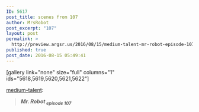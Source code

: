 ```yaml
---
ID: 5617
post_title: scenes from 107
author: MrsRobot
post_excerpt: "107"
layout: post
permalink: >
  http://preview.argsr.us/2016/08/15/medium-talent-mr-robot-episode-107/
published: true
post_date: 2016-08-15 05:49:41
---
```

[gallery link="none" size="full" columns="1" ids="5618,5619,5620,5621,5622"]

<a class="tumblr_blog" href="http://medium-talent.tumblr.com/post/146187751057">medium-talent</a>:
<blockquote><b><i>Mr. Robot</i><sub><i> episode 107</i></sub></b></blockquote>